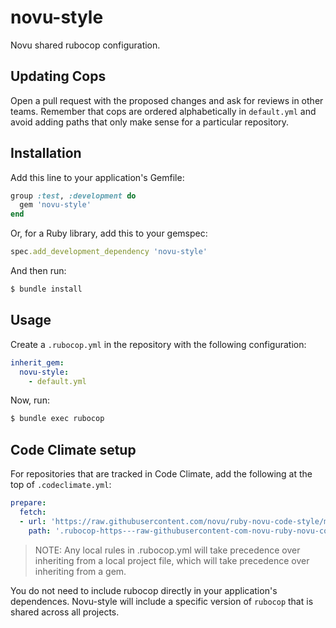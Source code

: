 # novu-style

Novu shared rubocop configuration.

## Updating Cops

Open a pull request with the proposed changes and ask for reviews in other teams.
Remember that cops are ordered alphabetically in `default.yml` and avoid adding paths that only make sense for a particular repository.

## Installation

Add this line to your application's Gemfile:

```ruby
group :test, :development do
  gem 'novu-style'
end
```

Or, for a Ruby library, add this to your gemspec:

```ruby
spec.add_development_dependency 'novu-style'
```

And then run:

```bash
$ bundle install
```

## Usage

Create a `.rubocop.yml` in the repository with the following configuration:

```yaml
inherit_gem:
  novu-style:
    - default.yml
```

Now, run:

```bash
$ bundle exec rubocop
```

## Code Climate setup

For repositories that are tracked in Code Climate, add the following at the top of `.codeclimate.yml`:

```yaml
prepare:
  fetch:
  - url: 'https://raw.githubusercontent.com/novu/ruby-novu-code-style/master/default.yml'
    path: '.rubocop-https---raw-githubusercontent-com-novu-ruby-novu-code-style-master-default-yml'
```

>NOTE: Any local rules in .rubocop.yml will take precedence over inheriting from a local project file, which will take precedence over inheriting from a gem.

You do not need to include rubocop directly in your application's dependences. Novu-style will include a specific version of `rubocop` that is shared across all projects.
